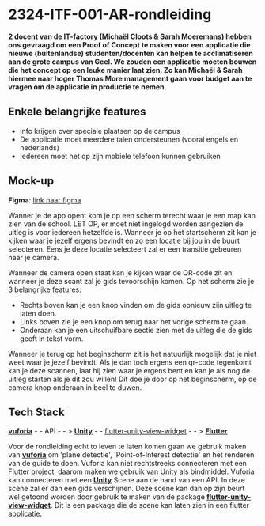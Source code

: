 # 2324-ITF-001-AR-rondleiding

**2 docent van de IT-factory (Michaël Cloots & Sarah Moeremans) hebben ons gevraagd om een Proof of Concept te maken voor een applicatie die nieuwe (buitenlandse) studenten/docenten kan helpen te acclimatiseren aan de grote campus van Geel. We zouden een applicatie moeten bouwen die het concept op een leuke manier laat zien. Zo kan Michaël & Sarah hiermee naar hoger Thomas More management gaan voor budget aan te vragen om de applicatie in productie te nemen.**

## Enkele belangrijke features

- info krijgen over speciale plaatsen op de campus
- De applicatie moet meerdere talen ondersteunen (vooral engels en nederlands)
- Iedereen moet het op zijn mobiele telefoon kunnen gebruiken

## Mock-up

**Figma**: [link naar figma]("https://www.figma.com/proto/UZpcV1O9jElgpOnIFi0qLN/AR-rondleiding?page-id=0%3A1&node-id=1-3&node-type=canvas&viewport=700%2C527%2C0.93&t=E6ITg2acx4zagTFb-1&scaling=scale-down&content-scaling=fixed&starting-point-node-id=1%3A3")

Wanner je de app opent kom je op een scherm terecht waar je een map kan zien van de school. LET OP, er moet niet ingelogd worden aangezien de uitleg is voor iedereen hetzelfde is. Wanneer je op het startscherm zit kan je kijken waar je jezelf ergens bevindt en zo een locatie bij jou in de buurt selecteren. Eens je deze locatie selecteert zal er een transitie gebeuren naar je camera.

Wanneer de camera open staat kan je kijken waar de QR-code zit en wanneer je deze scant zal je gids tevoorschijn komen. Op het scherm zie je 3 belangrijke features:

- Rechts boven kan je een knop vinden om de gids opnieuw zijn uitleg te laten doen.
- Links boven zie je een knop om terug naar het vorige scherm te gaan.
- Onderaan kan je een uitschuifbare sectie zien met de uitleg die de gids geeft in tekst vorm.

Wanneer je terug op het beginscherm zit is het natuurlijk mogelijk dat je niet weet waar je jezelf bevindt. Als je dan toch ergens een qr-code tegenkomt kan je deze scannen, laat hij zien waar je ergens bent en kan je als nog de uitleg starten als je dit zou willen! Dit doe je door op het beginscherm, op de camera knop onderaan in beel te duwen.

## Tech Stack

**[vuforia](https://developer.vuforia.com/home)** - - API - - > **[Unity](https://unity.com/products?c=unity+engine&s=education)** - - [flutter-unity-view-widget](https://github.com/juicycleff/flutter-unity-view-widget) - - > **[Flutter](https://flutter.dev/development)**

Voor de rondleiding echt to leven te laten komen gaan we gebruik maken van **[vuforia](https://developer.vuforia.com/home)** om 'plane detectie', 'Point-of-Interest detectie' en het renderen van de guide te doen. Vuforia kan niet rechtstreeks connecteren met een Flutter project, daarom maken we gebruik van Unity als bindmiddel. Vuforia kan connecteren met een **[Unity](https://unity.com/products?c=unity+engine&s=education)** Scene aan de hand van een API. In deze scene zal er dan een gids verschijnen. Deze scene kan dan op zijn beurt wel getoond worden door gebruik te maken van de package **[flutter-unity-view-widget](https://github.com/juicycleff/flutter-unity-view-widget)**. Dit is een package die de scene kan laten zien in een flutter applicatie.
